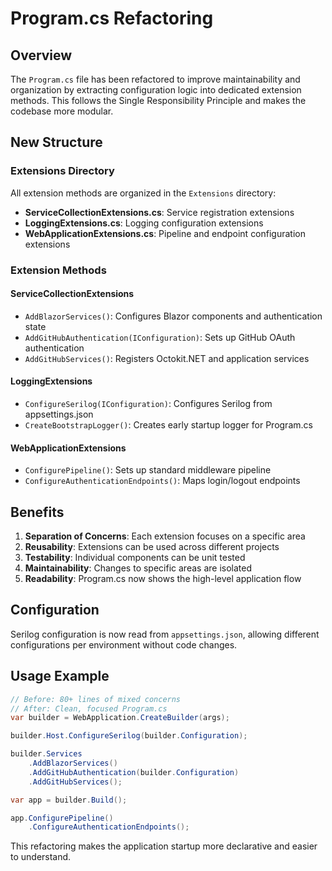 # Program.cs Refactoring

## Overview

The `Program.cs` file has been refactored to improve maintainability and organization by extracting configuration logic into dedicated extension methods. This follows the Single Responsibility Principle and makes the codebase more modular.

## New Structure

### Extensions Directory

All extension methods are organized in the `Extensions` directory:

- **ServiceCollectionExtensions.cs**: Service registration extensions
- **LoggingExtensions.cs**: Logging configuration extensions  
- **WebApplicationExtensions.cs**: Pipeline and endpoint configuration extensions

### Extension Methods

#### ServiceCollectionExtensions

- `AddBlazorServices()`: Configures Blazor components and authentication state
- `AddGitHubAuthentication(IConfiguration)`: Sets up GitHub OAuth authentication
- `AddGitHubServices()`: Registers Octokit.NET and application services

#### LoggingExtensions

- `ConfigureSerilog(IConfiguration)`: Configures Serilog from appsettings.json
- `CreateBootstrapLogger()`: Creates early startup logger for Program.cs

#### WebApplicationExtensions

- `ConfigurePipeline()`: Sets up standard middleware pipeline
- `ConfigureAuthenticationEndpoints()`: Maps login/logout endpoints

## Benefits

1. **Separation of Concerns**: Each extension focuses on a specific area
2. **Reusability**: Extensions can be used across different projects
3. **Testability**: Individual components can be unit tested
4. **Maintainability**: Changes to specific areas are isolated
5. **Readability**: Program.cs now shows the high-level application flow

## Configuration

Serilog configuration is now read from `appsettings.json`, allowing different configurations per environment without code changes.

## Usage Example

```csharp
// Before: 80+ lines of mixed concerns
// After: Clean, focused Program.cs
var builder = WebApplication.CreateBuilder(args);

builder.Host.ConfigureSerilog(builder.Configuration);

builder.Services
    .AddBlazorServices()
    .AddGitHubAuthentication(builder.Configuration)
    .AddGitHubServices();

var app = builder.Build();

app.ConfigurePipeline()
    .ConfigureAuthenticationEndpoints();
```

This refactoring makes the application startup more declarative and easier to understand.
